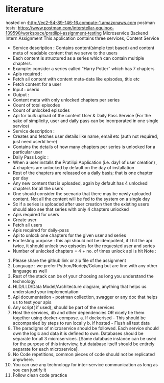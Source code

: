 # literature
hosted on :http://ec2-54-89-146-16.compute-1.amazonaws.com
postman tests:
https://www.postman.com/interstellar-equinox-139590/workspace/pratilipi-assignment-testing
Microservice Backend Intern Assignment
This application contains three services,
Content Service
- Service description : Contains content(simple text based) and content meta of readable content
that we serve to the users
- Each content is structured as a series which can contain multiple chapters.
- Example: consider a series called “Harry Potter” which has 7 chapters
- Apis required :
- Fetch all content with content meta-data like episodes, title etc
- Fetch content for a user
- Input : userid
- Output :
- Content meta with only unlocked chapters per series
- Count of total episodes
- Count of unlocked episodes
- Api for bulk upload of the content
User & Daily Pass Service (For the sake of simplicity, user and daily pass can be incorporated in one
single service)
- Service description :
- Creates and fetches user details like name, email etc (auth not required, just need userId
here)
- Contains the details of how many chapters per series is unlocked for a particular user
- Daily Pass Logic :
- When a user installs the Pratilipi Application (i.e. day1 of user creation) , 4 chapters are
unlocked by default on the day of installation
- Rest of the chapters are released on a daily basis; that is one chapter per day
- Any new content that is uploaded, again by default has 4 unlocked chapters for all the
users
- One should consider the scenario that there may be newly uploaded content. Not all the content
will be fed to the system on a single day
- So if a series is uploaded after user creation then the existing users should also see that
series with only 4 chapters unlocked
- Apis required for users
- Create user
- Fetch all users
- Apis required for daily-pass
- Api to unlock one chapters for the given user and series
- For testing purpose : this api should not be idempotent, if I hit the api twice, it
should unlock two episodes for the requested user and series
- Number of unlocked chapters = 4 + no. of times unlock api is hit
Note :
1. Please share the github link or zip file of the assignment
2. Language : we prefer Python/Nodejs/Golang but are fine with any other language as well
3. Rest of the stack can be of your choosing as long you understand the technology
4. HLD/LLD/Data Model/Architecture diagram, anything that helps us understand your
implementation
5. Api documentation - postman collection, swagger or any doc that helps us to test your apis
6. Any script( if used), should be part of the services
7. Host the services, db and other dependencies OR nicely tie them together using docker-compose.
a. If dockerised - This should be accompanied by steps to run locally
b. If hosted - Flush all test data
8. The paradigms of microservice should be followed. Each service should own the logic and data it
is defined to own. Databases should be separate for all 3 microservices. [Same database instance
can be used for the purpose of this interview, but database itself should be entirely separate for
each microservice].
9. No Code repetitions, common pieces of code should not be replicated anywhere.
10. You can use any technology for inter-service communication as long as you can justify it
11. Follow clean code practice
